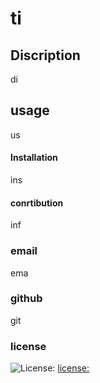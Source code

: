# ti
## Discription 
di

## usage
us

#### Installation
ins

#### conrtibution
inf

### email
ema

### github
git

### license

![License:](https://img.shields.io/badge/License--yellow.svg)
[license:](https://opensource.org/licenses/)

